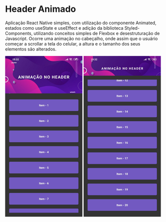 # Header Animado
Aplicação React Native simples, com utilização do componente Animated, estados como useState e useEffect e adição da biblioteca Styled-Components, utilizando conceitos simples de Flexbox e desestruturação de Javascript. Ocorre uma animação no cabeçalho, onde assim que o usuário começar a scrollar a tela do celular, a altura e o tamanho dos seus elementos são alterados.

<p float="left" align="center">
<img src="https://raw.githubusercontent.com/taylosstls/headeranimado/master/src/assets/img-2.jpg" width="250">
<img src="https://raw.githubusercontent.com/taylosstls/headeranimado/master/src/assets/img-1.jpg" width="250">
</p>
